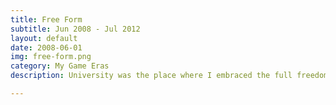 ```yaml
---
title: Free Form
subtitle: Jun 2008 - Jul 2012
layout: default
date: 2008-06-01
img: free-form.png
category: My Game Eras
description: University was the place where I embraced the full freedom. I could dive into every line and every ending of a game I like. It seemed that I possessed endless time. Everything was so slow as if it can last through eternity.

---
```

